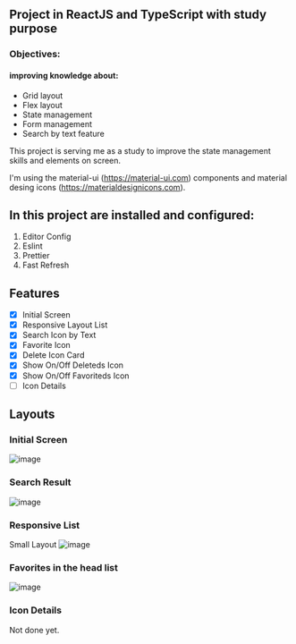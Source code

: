 ## Project in ReactJS and TypeScript with study purpose

### Objectives:

#### improving knowledge about:

- Grid layout
- Flex layout
- State management
- Form management
- Search by text feature

This project is serving me as a study to improve the state management skills and elements on screen.

I'm using the material-ui (https://material-ui.com) components and material desing icons (https://materialdesignicons.com).

## In this project are installed and configured:

1. Editor Config
2. Eslint
3. Prettier
4. Fast Refresh

## Features

- [x] Initial Screen
- [x] Responsive Layout List
- [x] Search Icon by Text
- [x] Favorite Icon
- [x] Delete Icon Card
- [x] Show On/Off Deleteds Icon
- [x] Show On/Off Favoriteds Icon
- [ ] Icon Details

## Layouts

### Initial Screen

![image](https://user-images.githubusercontent.com/20348582/90295673-97e35300-de57-11ea-8233-3b81489b19f7.png)

### Search Result

![image](https://user-images.githubusercontent.com/20348582/90295833-fb6d8080-de57-11ea-9dc7-74f19d60885c.png)

### Responsive List

Small Layout
![image](https://user-images.githubusercontent.com/20348582/90295693-9fa2f780-de57-11ea-8ea0-d15118f0efa6.png)

### Favorites in the head list

![image](https://user-images.githubusercontent.com/20348582/90297042-44730400-de5b-11ea-980b-9eb24cd8511f.png)

### Icon Details

Not done yet.
